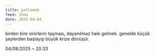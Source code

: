 ```yaml
---
title: patlamak
feed: show
date: 2025-08-04
---
```


birden bire sinirlerin taşması, dayanılmaz hale gelmek. genelde küçük şeylerden başlayıp büyük krize dönüşür.

04/08/2025 ~ 20:33

<!-- LikeBtn.com BEGIN -->
<span class="likebtn-wrapper" data-theme="google" data-lang="tr" data-i18n_like=" " data-identifier="item_1"></span>
<script>(function(d,e,s){if(d.getElementById("likebtn_wjs"))return;a=d.createElement(e);m=d.getElementsByTagName(e)[0];a.async=1;a.id="likebtn_wjs";a.src=s;m.parentNode.insertBefore(a, m)})(document,"script","//w.likebtn.com/js/w/widget.js");</script>
<!-- LikeBtn.com END -->
